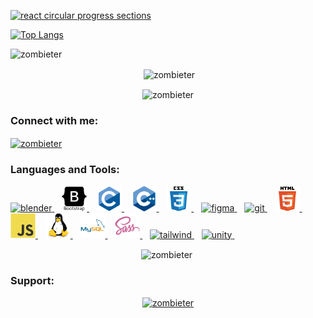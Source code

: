 [![react circular progress sections](https://img.shields.io/badge/npm-react--circular--progress--sections-orange)](https://www.npmjs.com/package/react-circular-progress-sections)

[![Top Langs](https://github-readme-stats.vercel.app/api/top-langs/?username=zombieteer&exclude_repo=btre_project)](https://github.com/zombieteer/github-readme-stats)


<!-- <p align="center" style="border-radius:50%"> <img style="width:100px;border:1px solid black;  " src="./mypic.jpeg" alt="Profile-Pic" /> </p> -->

<p align="left"> <img src="https://komarev.com/ghpvc/?username=zombieter&label=Profile%20views&color=0e75b6&style=flat" alt="zombieter" /> </p>

<!-- - 👨‍💻 All of my projects are available at [Portfolio](https://zombieter.github.io/Portfolio/) -->

<!-- - 📄 Know about my experiences [Resume](https://drive.google.com/file/d/1x89GUD99_kCRmZrHurQBCOxIDSCu1LkZ/view?usp=sharing) -->
<p align="center">&nbsp;<img align="center" src="https://github-readme-stats.vercel.app/api?username=zombieter&show_icons=true&locale=en" alt="zombieter" /></p>
<p align="center"><img align="center" src="https://github-readme-streak-stats.herokuapp.com/?user=zombieter&" alt="zombieter" /></p>
<h3 align="left">Connect with me:</h3>
<p align="left">
<a href="https://codepen.io/zombieter" target="blank"><img align="center" src="https://raw.githubusercontent.com/rahuldkjain/github-profile-readme-generator/master/src/images/icons/Social/codepen.svg" alt="zombieter" height="30" width="40" /></a>
&nbsp;&nbsp;
</p>

<h3 align="left">Languages and Tools:</h3>
<p align="left"> 
  <a href="https://www.blender.org/" target="_blank" rel="noreferrer"> <img src="https://download.blender.org/branding/community/blender_community_badge_white.svg" alt="blender" width="40" height="40"/> </a> &nbsp;&nbsp;
  <a href="https://getbootstrap.com" target="_blank" rel="noreferrer"> <img src="https://raw.githubusercontent.com/devicons/devicon/master/icons/bootstrap/bootstrap-plain-wordmark.svg" alt="bootstrap" width="40" height="40"/> </a> &nbsp;&nbsp;
  <a href="https://www.cprogramming.com/" target="_blank" rel="noreferrer"> <img src="https://raw.githubusercontent.com/devicons/devicon/master/icons/c/c-original.svg" alt="c" width="40" height="40"/> </a> &nbsp;&nbsp;
  <a href="https://www.w3schools.com/cpp/" target="_blank" rel="noreferrer"> <img src="https://raw.githubusercontent.com/devicons/devicon/master/icons/cplusplus/cplusplus-original.svg" alt="cplusplus" width="40" height="40"/> </a> &nbsp;&nbsp;
  <a href="https://www.w3schools.com/css/" target="_blank" rel="noreferrer"> <img src="https://raw.githubusercontent.com/devicons/devicon/master/icons/css3/css3-original-wordmark.svg" alt="css3" width="40" height="40"/> </a> &nbsp;&nbsp;
  <a href="https://www.figma.com/" target="_blank" rel="noreferrer"> <img src="https://www.vectorlogo.zone/logos/figma/figma-icon.svg" alt="figma" width="40" height="40"/> </a> &nbsp;&nbsp;
  <a href="https://git-scm.com/" target="_blank" rel="noreferrer"> <img src="https://www.vectorlogo.zone/logos/git-scm/git-scm-icon.svg" alt="git" width="40" height="40"/> </a> &nbsp;&nbsp;
  <a href="https://www.w3.org/html/" target="_blank" rel="noreferrer"> <img src="https://raw.githubusercontent.com/devicons/devicon/master/icons/html5/html5-original-wordmark.svg" alt="html5" width="40" height="40"/> </a> &nbsp;&nbsp;
  <a href="https://developer.mozilla.org/en-US/docs/Web/JavaScript" target="_blank" rel="noreferrer"> <img src="https://raw.githubusercontent.com/devicons/devicon/master/icons/javascript/javascript-original.svg" alt="javascript" width="40" height="40"/> </a> &nbsp;&nbsp;
  <a href="https://www.linux.org/" target="_blank" rel="noreferrer"> <img src="https://raw.githubusercontent.com/devicons/devicon/master/icons/linux/linux-original.svg" alt="linux" width="40" height="40"/> </a> &nbsp;&nbsp;
  <a href="https://www.mysql.com/" target="_blank" rel="noreferrer"> <img src="https://raw.githubusercontent.com/devicons/devicon/master/icons/mysql/mysql-original-wordmark.svg" alt="mysql" width="40" height="40"/> </a> &nbsp;&nbsp;
  <a href="https://sass-lang.com" target="_blank" rel="noreferrer"> <img src="https://raw.githubusercontent.com/devicons/devicon/master/icons/sass/sass-original.svg" alt="sass" width="40" height="40"/> </a> &nbsp;&nbsp;
  <a href="https://tailwindcss.com/" target="_blank" rel="noreferrer"> <img src="https://www.vectorlogo.zone/logos/tailwindcss/tailwindcss-icon.svg" alt="tailwind" width="40" height="40"/> </a> &nbsp;&nbsp;
  <a href="https://unity.com/" target="_blank" rel="noreferrer"> <img src="https://www.vectorlogo.zone/logos/unity3d/unity3d-icon.svg" alt="unity" width="40" height="40"/> </a>&nbsp;&nbsp; 
</p>
<p align="center"><img align="center" src="https://github-readme-stats.vercel.app/api/top-langs?username=zombieter&show_icons=true&locale=en&layout=compact" alt="zombieter" />&nbsp;</p>

<h3 align="left">Support:</h3>

<p align="center" space="10px"> <a href="https://github.com/ryo-ma/github-profile-trophy"><img src="https://github-profile-trophy.vercel.app/?username=zombieter" alt="zombieter" /></a> </p>
